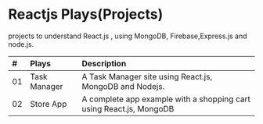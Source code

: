# Reactjs Plays(Projects)
projects to understand React.js , using MongoDB, Firebase,Express.js and node.js.

|# | Plays        | Description                       |
| :-------- | :------- | :-------------------------------- |
|01| Task Manager | A Task Manager site using React.js, MongoDB and Nodejs. |
|02| Store App    | A complete app example with a shopping cart using React.js, MongoDB|
